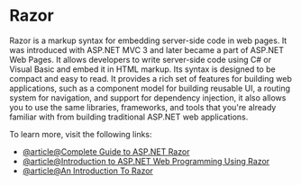 # Razor

Razor is a markup syntax for embedding server-side code in web pages. It was introduced with ASP.NET MVC 3 and later became a part of ASP.NET Web Pages. It allows developers to write server-side code using C# or Visual Basic and embed it in HTML markup. Its syntax is designed to be compact and easy to read. It provides a rich set of features for building web applications, such as a component model for building reusable UI, a routing system for navigation, and support for dependency injection, it also allows you to use the same libraries, frameworks, and tools that you're already familiar with from building traditional ASP.NET web applications.

To learn more, visit the following links:

- [@article@Complete Guide to ASP.NET Razor](https://w3schools.com/asp/razor_intro.asp)
- [@article@Introduction to ASP.NET Web Programming Using Razor](https://learn.microsoft.com/en-us/aspnet/web-pages/overview/getting-started/introducing-razor-syntax-c)
- [@article@An Introduction To Razor](https://khalidabuhakmeh.com/what-is-razor-aspnet)
